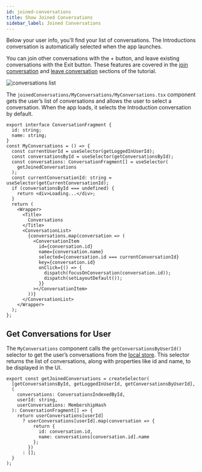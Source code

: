 ```yaml
---
id: joined-conversations
title: Show Joined Conversations
sidebar_label: Joined Conversations
---
```


Below your user info, you’ll find your list of conversations. 
The Introductions conversation is automatically selected when the app launches.

You can join other conversations with the + button, and leave existing conversations with the Exit button. 
These features are covered in the [join conversation](/docs/tutorial/join-conversation) and [leave conversation](/docs/tutorial/leave-conversation) sections of the tutorial.

![conversations list](assets/team-chat-my-conversations.png)

The `joinedConversations/MyConversations/MyConversations.tsx` component gets the user’s list of conversations and allows the user to select a conversation. 
When the app loads, it selects the Introduction conversation by default.

```tsx
export interface ConversationFragment {
  id: string;
  name: string;
}
const MyConversations = () => {
  const currentUserId = useSelector(getLoggedInUserId);
  const conversationsById = useSelector(getConversationsById);
  const conversations: ConversationFragment[] = useSelector(
    getJoinedConversations
  );
  const currentConversationId: string = useSelector(getCurrentConversationId);
  if (conversationsById === undefined) {
    return <div>Loading...</div>;
  }
  return (
    <Wrapper>
      <Title>
        Conversations
      </Title>
      <ConversationList>
        {conversations.map(conversation => (
          <ConversationItem
            id={conversation.id}
            name={conversation.name}
            selected={conversation.id === currentConversationId}
            key={conversation.id}
            onClick={() => {
              dispatch(focusOnConversation(conversation.id));
              dispatch(setLayoutDefault());
            }}
          ></ConversationItem>
        ))}
      </ConversationList>
    </Wrapper>
  );
};
```

## Get Conversations for User

The `MyConversations` component calls the `getConversationsByUserId()` selector to get the user’s conversations from the [local store](https://www.pubnub.com/docs/chat/redux/memberships). This selector returns the list of conversations, along with properties like id and name, to be displayed in the UI.

```tsx
export const getJoinedConversations = createSelector(
  [getConversationsById, getLoggedInUserId, getConversationsByUserId],
  (
    conversations: ConversationsIndexedById,
    userId: string,
    userConversations: MembershipHash
  ): ConversationFragment[] => {
    return userConversations[userId]
      ? userConversations[userId].map(conversation => {
          return {
            id: conversation.id,
            name: conversations[conversation.id].name
          };
        })
      : [];
  }
);
```